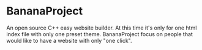 # BananaProject



An open source C++ easy website builder.
At this time it's only for one html index file with only one preset theme.
BananaProject focus on people that would like to have a website with only "one click".
